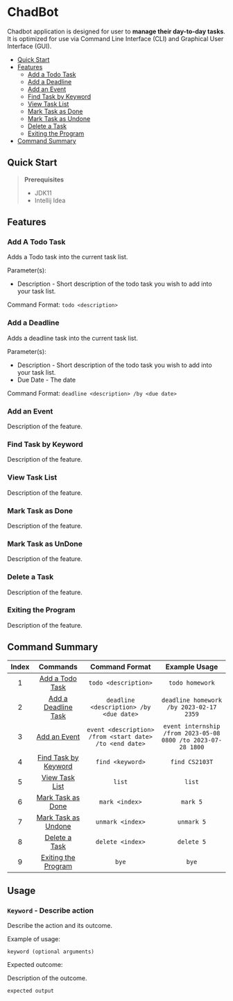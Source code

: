# ChadBot 
Chadbot application is designed for user to **manage their day-to-day tasks**. It
is optimized for use via Command Line Interface (CLI) and Graphical User Interface (GUI).

- [Quick Start](#quick-start)
- [Features](#features)
  * [Add a Todo Task](#add-a-todo-task)
  * [Add a Deadline](#add-a-deadline)
  * [Add an Event](#add-an-event)
  * [Find Task by Keyword](#find-task-by-keyword)
  * [View Task List](#view-task-list)
  * [Mark Task as Done](#mark-task-as-done)
  * [Mark Task as Undone](#mark-task-as-undone)
  * [Delete a Task](#delete-a-task)
  * [Exiting the Program](#exiting-the-program)
- [Command Summary](#command-summary)

## Quick Start
> **Prerequisites**
> + JDK11
> + Intellij Idea 

## Features 

### Add A Todo Task

Adds a Todo task into the current task list.

Parameter(s):
- Description - Short description of the todo task you wish to add into your task list.

Command Format: `todo <description>`

### Add a Deadline

Adds a deadline task into the current task list.

Parameter(s):
- Description - Short description of the todo task you wish to add into your task list.
- Due Date - The date 

Command Format: `deadline <description> /by <due date>`

### Add an Event

Description of the feature.

### Find Task by Keyword

Description of the feature.

### View Task List

Description of the feature.

### Mark Task as Done

Description of the feature.

### Mark Task as UnDone

Description of the feature.

### Delete a Task

Description of the feature.

### Exiting the Program

Description of the feature.


## Command Summary
| Index |                   Commands                    |                     Command Format                      |                        Example Usage                         | 
|:-----:|:---------------------------------------------:|:-------------------------------------------------------:|:------------------------------------------------------------:|
|   1   |      [Add a Todo Task](#add-a-todo-task)      |                  `todo <description>`                   |                       `todo homework`                        |
|   2   |    [Add a Deadline Task](#add-a-deadline)     |         `deadline <description> /by <due date>`         |           `deadline homework /by 2023-02-17 2359`            |
|   3   |         [Add an Event](#add-an-event)         | `event <description> /from <start date> /to <end date>` | `event internship /from 2023-05-08 0800 /to 2023-07-28 1800` |
|   4   | [Find Task by Keyword](#find-task-by-keyword) |                    `find <keyword>`                     |                        `find CS2103T`                        |
| 5 |       [View Task List](#view-task-list)       |`list`|`list`|
| 6 |    [Mark Task as Done](#mark-task-as-done)    | `mark <index>` | `mark 5`|
| 7 |  [Mark Task as Undone](#mark-task-as-undone)  |`unmark <index>`|`unmark 5`|
|8|        [Delete a Task](#delete-a-task)        |`delete <index>`|`delete 5`|
|9|  [Exiting the Program](#exiting-the-program)  |`bye`|`bye`|


## Usage

### `Keyword` - Describe action

Describe the action and its outcome.

Example of usage: 

`keyword (optional arguments)`

Expected outcome:

Description of the outcome.

```
expected output
```
